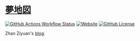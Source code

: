 # [夢地図](https://mzh.moegirl.org.cn/%E6%A2%A6%E5%9C%B0%E5%9B%BE)

[![GitHub Actions Workflow Status](https://github.com/ZhanZiyuan/zhanziyuan.github.io/actions/workflows/build.yml/badge.svg)](https://github.com/ZhanZiyuan/zhanziyuan.github.io/blob/main/.github/workflows/build.yml)
[![Website](https://img.shields.io/badge/website-dreammap.org-purple)](https://dreammap.org/)
[![GitHub License](https://img.shields.io/github/license/ZhanZiyuan/zhanziyuan.github.io)](https://github.com/ZhanZiyuan/zhanziyuan.github.io/blob/main/LICENSE)

Zhan Ziyuan's [blog](https://zhanziyuan.github.io/).
